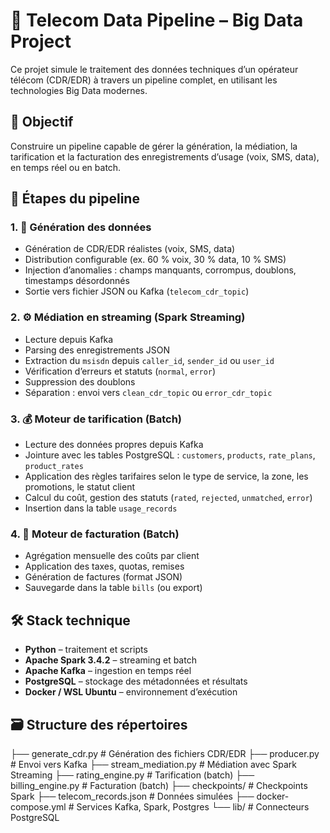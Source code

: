 # 📡 Telecom Data Pipeline – Big Data Project

Ce projet simule le traitement des données techniques d’un opérateur télécom (CDR/EDR) à travers un pipeline complet, en utilisant les technologies Big Data modernes.

## 🎯 Objectif

Construire un pipeline capable de gérer la génération, la médiation, la tarification et la facturation des enregistrements d’usage (voix, SMS, data), en temps réel ou en batch.

## 🔧 Étapes du pipeline

### 1. 🔁 Génération des données
- Génération de CDR/EDR réalistes (voix, SMS, data)
- Distribution configurable (ex. 60 % voix, 30 % data, 10 % SMS)
- Injection d’anomalies : champs manquants, corrompus, doublons, timestamps désordonnés
- Sortie vers fichier JSON ou Kafka (`telecom_cdr_topic`)

### 2. ⚙️ Médiation en streaming (Spark Streaming)
- Lecture depuis Kafka
- Parsing des enregistrements JSON
- Extraction du `msisdn` depuis `caller_id`, `sender_id` ou `user_id`
- Vérification d’erreurs et statuts (`normal`, `error`)
- Suppression des doublons
- Séparation : envoi vers `clean_cdr_topic` ou `error_cdr_topic`

### 3. 💰 Moteur de tarification (Batch)
- Lecture des données propres depuis Kafka
- Jointure avec les tables PostgreSQL : `customers`, `products`, `rate_plans`, `product_rates`
- Application des règles tarifaires selon le type de service, la zone, les promotions, le statut client
- Calcul du coût, gestion des statuts (`rated`, `rejected`, `unmatched`, `error`)
- Insertion dans la table `usage_records`

### 4. 🧾 Moteur de facturation (Batch)
- Agrégation mensuelle des coûts par client
- Application des taxes, quotas, remises
- Génération de factures (format JSON)
- Sauvegarde dans la table `bills` (ou export)

## 🛠️ Stack technique

- **Python** – traitement et scripts
- **Apache Spark 3.4.2** – streaming et batch
- **Apache Kafka** – ingestion en temps réel
- **PostgreSQL** – stockage des métadonnées et résultats
- **Docker / WSL Ubuntu** – environnement d’exécution

## 🗃️ Structure des répertoires

├── generate_cdr.py # Génération des fichiers CDR/EDR
├── producer.py # Envoi vers Kafka
├── stream_mediation.py # Médiation avec Spark Streaming
├── rating_engine.py # Tarification (batch)
├── billing_engine.py # Facturation (batch)
├── checkpoints/ # Checkpoints Spark
├── telecom_records.json # Données simulées
├── docker-compose.yml # Services Kafka, Spark, Postgres
└── lib/ # Connecteurs PostgreSQL

